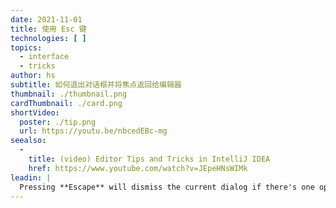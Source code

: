 ```yaml
---
date: 2021-11-01
title: 使用 Esc 键
technologies: [ ]
topics:
  - interface
  - tricks
author: hs
subtitle: 如何退出对话框并将焦点返回给编辑器
thumbnail: ./thumbnail.png
cardThumbnail: ./card.png
shortVideo:
  poster: ./tip.png
  url: https://youtu.be/nbcedEBc-mg
seealso:
  - 
    title: (video) Editor Tips and Tricks in IntelliJ IDEA
    href: https://www.youtube.com/watch?v=JEpeHNsWIMk
leadin: |
  Pressing **Escape** will dismiss the current dialog if there's one open and return your focus to the editor. If you open a tool window such as the Project Window and then press **Escape**, IntelliJ IDEA will return the focus to your editor but leave the Project Tool window open.
---
```


